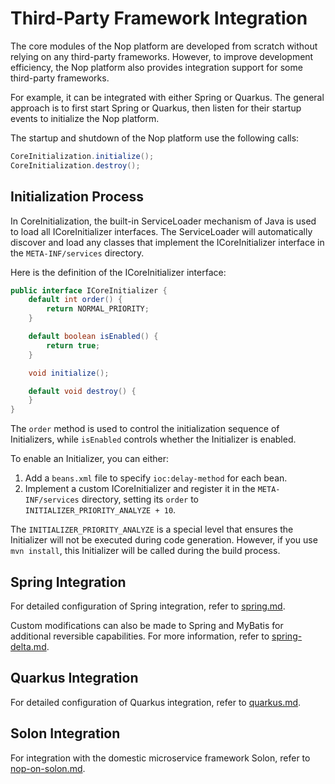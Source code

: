 # Third-Party Framework Integration

The core modules of the Nop platform are developed from scratch without relying on any third-party frameworks. However, to improve development efficiency, the Nop platform also provides integration support for some third-party frameworks.

For example, it can be integrated with either Spring or Quarkus. The general approach is to first start Spring or Quarkus, then listen for their startup events to initialize the Nop platform.

The startup and shutdown of the Nop platform use the following calls:

```java
CoreInitialization.initialize();
CoreInitialization.destroy();
```

## Initialization Process

In CoreInitialization, the built-in ServiceLoader mechanism of Java is used to load all ICoreInitializer interfaces. The ServiceLoader will automatically discover and load any classes that implement the ICoreInitializer interface in the `META-INF/services` directory.

Here is the definition of the ICoreInitializer interface:

```java
public interface ICoreInitializer {
    default int order() {
        return NORMAL_PRIORITY;
    }

    default boolean isEnabled() {
        return true;
    }

    void initialize();

    default void destroy() {
    }
}
```

The `order` method is used to control the initialization sequence of Initializers, while `isEnabled` controls whether the Initializer is enabled.

To enable an Initializer, you can either:
1. Add a `beans.xml` file to specify `ioc:delay-method` for each bean.
2. Implement a custom ICoreInitializer and register it in the `META-INF/services` directory, setting its `order` to `INITIALIZER_PRIORITY_ANALYZE + 10`.

The `INITIALIZER_PRIORITY_ANALYZE` is a special level that ensures the Initializer will not be executed during code generation. However, if you use `mvn install`, this Initializer will be called during the build process.

## Spring Integration

For detailed configuration of Spring integration, refer to [spring.md](spring.md).

Custom modifications can also be made to Spring and MyBatis for additional reversible capabilities. For more information, refer to [spring-delta.md](spring/spring-delta.md).

## Quarkus Integration

For detailed configuration of Quarkus integration, refer to [quarkus.md](quarkus.md).

## Solon Integration

For integration with the domestic microservice framework Solon, refer to [nop-on-solon.md](integration/nop-on-solon.md).
